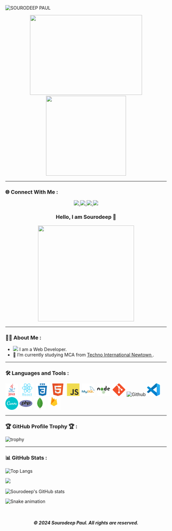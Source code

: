 ![SOURODEEP PAUL](https://github.com/Sourodeep-2001/Sourodeep-2001/assets/57056047/4f5b9857-735b-44cb-9316-d9871b8a7fb0)
<div id="header" align="center">
  <img src="https://media0.giphy.com/media/v1.Y2lkPTc5MGI3NjExZXF3bXpjZTJoNHNudzF4cnVrcDZyNHgydWxqYXN1cnFlMGdpcXJ4diZlcD12MV9pbnRlcm5hbF9naWZfYnlfaWQmY3Q9Zw/qgQUggAC3Pfv687qPC/giphy.webp" width="350" height="250"/>
  <img src="https://media3.giphy.com/media/v1.Y2lkPTc5MGI3NjExbHVrcHBzMmgwaTJkaWw5c21nMWh4MGRwNGdoaW13b3I3dHI4cjl6aiZlcD12MV9pbnRlcm5hbF9naWZfYnlfaWQmY3Q9Zw/VTtANKl0beDFQRLDTh/giphy.webp" width="250" height="250"/>
</div>

___

### 🌐 Connect With Me :
  <div id="connect" align="center">
  <a href="https://www.linkedin.com/in/sourodeep-paul-585817241/">
    <img src="https://github.com/gauravghongde/social-icons/blob/master/SVG/Color/LinkedIN.svg" width="50"/>
  </a>
  <a href="https://www.instagram.com/devilian_sourodeep/">
    <img src="https://github.com/gauravghongde/social-icons/blob/master/SVG/Color/Instagram.svg"width="50"/>
  </a>
  <a href="https://www.facebook.com/Sourodeep.Paul.2001">
    <img src="https://github.com/gauravghongde/social-icons/blob/master/SVG/Color/Facebook.svg" width="50"/>
  </a>
  <a href="https://github.com/Sourodeep-2001/">
    <img src="https://github.com/gauravghongde/social-icons/blob/master/SVG/White/Github_white.svg" width="50"/>
  </a>
  <p></p>
  <p></p>
</div>

<h3 align="center">
  Hello, I am Sourodeep 👋
</h3>

<div align="center">
  <img src="https://github.com/Sourodeep-2001/Sourodeep-2001/assets/57056047/0496032c-1abb-4062-a9e4-ad663d75ff15" width="300" height="300"/>
</div>

---

### :man_technologist: About Me :

- <img src="https://media.giphy.com/media/WUlplcMpOCEmTGBtBW/giphy.gif" width="30"> I am a Web Developer.
- 🌱 I’m currently studying MCA from <a href="https://tint.edu.in/">Techno International Newtown </a>.

---
### :hammer_and_wrench: Languages and Tools :
<div>
  <img src="https://github.com/devicons/devicon/blob/master/icons/java/java-original-wordmark.svg" title="Java" alt="Java" width="40" height="40"/>&nbsp;
  <img src="https://github.com/devicons/devicon/blob/master/icons/react/react-original-wordmark.svg" title="React" alt="React" width="40" height="40"/>&nbsp;
  <img src="https://github.com/devicons/devicon/blob/master/icons/css3/css3-plain-wordmark.svg"  title="CSS3" alt="CSS" width="40" height="40"/>&nbsp;
  <img src="https://github.com/devicons/devicon/blob/master/icons/html5/html5-original.svg" title="HTML5" alt="HTML" width="40" height="40"/>&nbsp;
  <img src="https://github.com/devicons/devicon/blob/master/icons/javascript/javascript-original.svg" title="JavaScript" alt="JavaScript" width="40" height="40"/>&nbsp;
  <img src="https://github.com/devicons/devicon/blob/master/icons/mysql/mysql-original-wordmark.svg" title="MySQL"  alt="MySQL" width="40" height="40"/>&nbsp;
  <img src="https://github.com/devicons/devicon/blob/master/icons/nodejs/nodejs-original-wordmark.svg" title="NodeJS" alt="NodeJS" width="40" height="40"/>&nbsp;
  <img src="https://github.com/devicons/devicon/blob/master/icons/git/git-original.svg" title="Git" alt="Git" width="40" height="40"/>
  <img src="https://github.com/gauravghongde/social-icons/blob/master/SVG/White/Github_white.svg" title="Github" alt="Github" width="40" height="40"/>
  <img src="https://github.com/devicons/devicon/blob/master/icons/vscode/vscode-original.svg" title="VScode" alt="VScode" width="40" height="40"/>
  <img src="https://github.com/devicons/devicon/blob/master/icons/canva/canva-original.svg" title="Canva" alt="Canva" width="40" height="40"/>
  <img src="https://github.com/devicons/devicon/blob/master/icons/php/php-original.svg" title="PHP" alt="Php" width="40" height="40"/>
  <img src="https://github.com/devicons/devicon/blob/master/icons/mongodb/mongodb-original.svg" title="Mongodb" alt="Mongodb" width="40" height="40"/>
  <img src="https://github.com/devicons/devicon/blob/master/icons/firebase/firebase-original-wordmark.svg" title="Firebase" alt="Firebase" width="40" height="40"/>
  
</div>

---
### 🏆 GitHub Profile Trophy 🏆 :
![trophy](https://github-profile-trophy.vercel.app/?username=Sourodeep-2001&theme=discord)

---
### 📊 GitHub Stats :
![Top Langs](https://github-readme-stats.vercel.app/api/top-langs/?username=Sourodeep-2001&theme=dracula&layout=compact)
<br/>

![](https://github-readme-streak-stats.herokuapp.com/?user=Sourodeep-2001&theme=dracula&hide_border=false)
<br/>

![Sourodeep's GitHub stats](https://github-readme-stats.vercel.app/api?username=Sourodeep-2001&show_icons=true&theme=dracula)
<br/>

![Snake animation](https://github.com/eagrundy/eagrundy/blob/output/github-contribution-grid-snake.svg)

<div id="footer" align="center">
 <img src="https://komarev.com/ghpvc/?username=Sourodeep-2001&style=flat-square&color=blue" alt=""/>

<h5 align="center">
© 2024 Sourodeep Paul. All rights are reserved.
</h5>
</div>